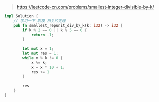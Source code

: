 > https://leetcode-cn.com/problems/smallest-integer-divisible-by-k/

``` rust
impl Solution {
    // 学习一下 取模 相关的定理
    pub fn smallest_repunit_div_by_k(k: i32) -> i32 {
        if k % 2 == 0 || k % 5 == 0 {
            return -1;
        }
        
        let mut x = 1;
        let mut res = 1;
        while x % k != 0 {
            x %= k;
            x = x * 10 + 1;
            res += 1
        }
        
        res
    }
}
```
